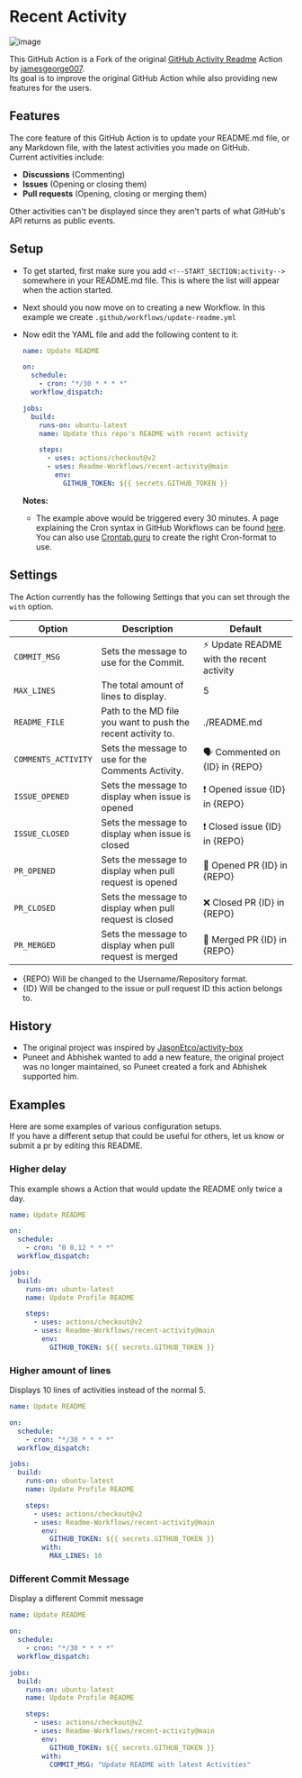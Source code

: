 # Recent Activity

![image](https://user-images.githubusercontent.com/11576465/117540853-75125380-b011-11eb-8368-f473a575333b.png)

This GitHub Action is a Fork of the original [GitHub Activity Readme](https://github.com/jamesgeorge007/github-activity-readme) Action by [jamesgeorge007](https://github.com/jamesgeorge007).  
Its goal is to improve the original GitHub Action while also providing new features for the users.

## Features

The core feature of this GitHub Action is to update your README.md file, or any Markdown file, with the latest activities you made on GitHub.  
Current activities include:

- **Discussions** (Commenting)
- **Issues** (Opening or closing them)
- **Pull requests** (Opening, closing or merging them)

Other activities can't be displayed since they aren't parts of what GitHub's API returns as public events.

## Setup

- To get started, first make sure you add `<!--START_SECTION:activity-->` somewhere in your README.md file. This is where the list will appear when the action started.
- Next should you now move on to creating a new Workflow. In this example we create `.github/workflows/update-readme.yml`
- Now edit the YAML file and add the following content to it:

  ```yaml
  name: Update README

  on:
    schedule:
      - cron: "*/30 * * * *"
    workflow_dispatch:

  jobs:
    build:
      runs-on: ubuntu-latest
      name: Update this repo's README with recent activity

      steps:
        - uses: actions/checkout@v2
        - uses: Readme-Workflows/recent-activity@main
          env:
            GITHUB_TOKEN: ${{ secrets.GITHUB_TOKEN }}
  ```

  **Notes:**

  - The example above would be triggered every 30 minutes. A page explaining the Cron syntax in GitHub Workflows can be found [here](https://jasonet.co/posts/scheduled-actions/#the-cron-syntax).  
   You can also use [Crontab.guru](https://crontab.guru) to create the right Cron-format to use.
  <!-- Is this here true? If yes, remove the HTML commet tags
  - Using `${{ secrets.GITHUB_TOKEN }}` will only show activities from public repositories. To show those of private ones will you need to create a Personal Access Token with the `repo` scope applied. -->

## Settings

The Action currently has the following Settings that you can set through the `with` option.

| Option              | Description                                                  | Default                                   |
| ------------------- | ------------------------------------------------------------ | ----------------------------------------- |
| `COMMIT_MSG`        | Sets the message to use for the Commit.                      | ⚡ Update README with the recent activity |
| `MAX_LINES`         | The total amount of lines to display.                        | 5                                         |
| `README_FILE`       | Path to the MD file you want to push the recent activity to. | ./README.md                               |
| `COMMENTS_ACTIVITY` | Sets the message to use for the Comments Activity.           | 🗣 Commented on {ID} in {REPO}             |
| `ISSUE_OPENED`      | Sets the message to display when issue is opened             | ❗️ Opened issue {ID} in {REPO}           |
| `ISSUE_CLOSED`      | Sets the message to display when issue is closed             | ❗️ Closed issue {ID} in {REPO}           |
| `PR_OPENED`         | Sets the message to display when pull request is opened      | 💪 Opened PR {ID} in {REPO}               |
| `PR_CLOSED`         | Sets the message to display when pull request is closed      | ❌ Closed PR {ID} in {REPO}               |
| `PR_MERGED`         | Sets the message to display when pull request is merged      | 🎉 Merged PR {ID} in {REPO}               |

- {REPO}
  Will be changed to the Username/Repository format.
- {ID}
  Will be changed to the issue or pull request ID this action belongs to.

## History

- The original project was inspired by [JasonEtco/activity-box](https://github.com/JasonEtco/activity-box)
- Puneet and Abhishek wanted to add a new feature, the original project was no longer maintained, so Puneet created a fork and Abhishek supported him.

## Examples

Here are some examples of various configuration setups.  
If you have a different setup that could be useful for others, let us know or submit a pr by editing this README.

### Higher delay

This example shows a Action that would update the README only twice a day.

```yaml
name: Update README

on:
  schedule:
    - cron: "0 0,12 * * *"
  workflow_dispatch:

jobs:
  build:
    runs-on: ubuntu-latest
    name: Update Profile README

    steps:
      - uses: actions/checkout@v2
      - uses: Readme-Workflows/recent-activity@main
        env:
          GITHUB_TOKEN: ${{ secrets.GITHUB_TOKEN }}
```

### Higher amount of lines

Displays 10 lines of activities instead of the normal 5.

```yaml
name: Update README

on:
  schedule:
    - cron: "*/30 * * * *"
  workflow_dispatch:

jobs:
  build:
    runs-on: ubuntu-latest
    name: Update Profile README

    steps:
      - uses: actions/checkout@v2
      - uses: Readme-Workflows/recent-activity@main
        env:
          GITHUB_TOKEN: ${{ secrets.GITHUB_TOKEN }}
        with:
          MAX_LINES: 10
```

### Different Commit Message

Display a different Commit message

```yaml
name: Update README

on:
  schedule:
    - cron: "*/30 * * * *"
  workflow_dispatch:

jobs:
  build:
    runs-on: ubuntu-latest
    name: Update Profile README

    steps:
      - uses: actions/checkout@v2
      - uses: Readme-Workflows/recent-activity@main
        env:
          GITHUB_TOKEN: ${{ secrets.GITHUB_TOKEN }}
        with:
          COMMIT_MSG: "Update README with latest Activities"
```
